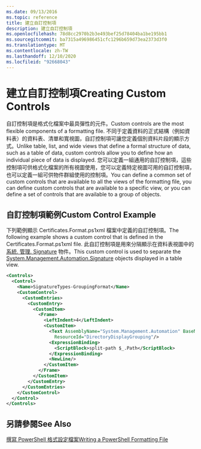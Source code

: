 ```yaml
---
ms.date: 09/13/2016
ms.topic: reference
title: 建立自訂控制項
description: 建立自訂控制項
ms.openlocfilehash: 78d8cc2970b2b3e493bef25d78404ba1be195bb1
ms.sourcegitcommit: ba7315a496986451cfc1296b659d73ea2373d3f0
ms.translationtype: MT
ms.contentlocale: zh-TW
ms.lasthandoff: 12/10/2020
ms.locfileid: "92668043"
---
```

# <a name="creating-custom-controls"></a><span data-ttu-id="03244-103">建立自訂控制項</span><span class="sxs-lookup"><span data-stu-id="03244-103">Creating Custom Controls</span></span>

<span data-ttu-id="03244-104">自訂控制項是格式化檔案中最具彈性的元件。</span><span class="sxs-lookup"><span data-stu-id="03244-104">Custom controls are the most flexible components of a formatting file.</span></span> <span data-ttu-id="03244-105">不同于定義資料的正式結構（例如資料表）的資料表、清單和寬視圖，自訂控制項可讓您定義個別資料片段的顯示方式。</span><span class="sxs-lookup"><span data-stu-id="03244-105">Unlike table, list, and wide views that define a formal structure of data, such as a table of data, custom controls allow you to define how an individual piece of data is displayed.</span></span> <span data-ttu-id="03244-106">您可以定義一組通用的自訂控制項，這些控制項可供格式化檔案的所有視圖使用，您可以定義特定視圖可用的自訂控制項，也可以定義一組可供物件群組使用的控制項。</span><span class="sxs-lookup"><span data-stu-id="03244-106">You can define a common set of custom controls that are available to all the views of the formatting file, you can define custom controls that are available to a specific view, or you can define a set of controls that are available to a group of objects.</span></span>

## <a name="custom-control-example"></a><span data-ttu-id="03244-107">自訂控制項範例</span><span class="sxs-lookup"><span data-stu-id="03244-107">Custom Control Example</span></span>

<span data-ttu-id="03244-108">下列範例顯示 Certificates.Format.ps1xml 檔案中定義的自訂控制項。</span><span class="sxs-lookup"><span data-stu-id="03244-108">The following example shows a custom control that is defined in the Certificates.Format.ps1xml file.</span></span> <span data-ttu-id="03244-109">此自訂控制項是用來分隔顯示在資料表視圖中的 [系統. 管理. Signature](/dotnet/api/System.Management.Automation.Signature) 物件。</span><span class="sxs-lookup"><span data-stu-id="03244-109">This custom control is used to separate the [System.Management.Automation.Signature](/dotnet/api/System.Management.Automation.Signature) objects displayed in a table view.</span></span>

```xml
<Controls>
  <Control>
    <Name>SignatureTypes-GroupingFormat</Name>
    <CustomControl>
      <CustomEntries>
        <CustomEntry>
          <CustomItem>
            <Frame>
              <LeftIndent>4</LeftIndent>
              <CustomItem>
                <Text AssemblyName="System.Management.Automation" BaseName="FileSystemProviderStrings"
                  ResourceId="DirectoryDisplayGrouping"/>
                <ExpressionBinding>
                  <ScriptBlock>split-path $_.Path</ScriptBlock>
                </ExpressionBinding>
                <NewLine/>
              </CustomItem>
            </Frame>
          </CustomItem>
        </CustomEntry>
      </CustomEntries>
    </CustomControl>
  </Control>
</Controls>

```

## <a name="see-also"></a><span data-ttu-id="03244-110">另請參閱</span><span class="sxs-lookup"><span data-stu-id="03244-110">See Also</span></span>

[<span data-ttu-id="03244-111">撰寫 PowerShell 格式設定檔案</span><span class="sxs-lookup"><span data-stu-id="03244-111">Writing a PowerShell Formatting File</span></span>](./writing-a-powershell-formatting-file.md)
